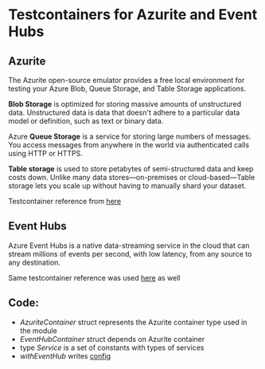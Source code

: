 # Testcontainers for Azurite and Event Hubs

## Azurite
The Azurite open-source emulator provides a free local environment for testing your Azure Blob, Queue Storage, and Table Storage applications. 

**Blob Storage** is optimized for storing massive amounts of unstructured data. Unstructured data is data that doesn't adhere to a particular data model or definition, such as text or binary data.

Azure **Queue Storage** is a service for storing large numbers of messages. You access messages from anywhere in the world via authenticated calls using HTTP or HTTPS.

**Table storage** is used to store petabytes of semi-structured data and keep costs down. Unlike many data stores—on-premises or cloud-based—Table storage lets you scale up without having to manually shard your dataset.

Testcontainer reference from [here](https://golang.testcontainers.org/modules/azurite/)
## Event Hubs
Azure Event Hubs is a native data-streaming service in the cloud that can stream millions of events per second, with low latency, from any source to any destination.

Same testcontainer reference was used [here](https://golang.testcontainers.org/modules/azurite/) as well 

## Code:
- *AzuriteContainer* struct represents the Azurite container type used in the module
- *EventHubContainer* struct depends on Azurite container
- type *Service* is a set of constants with types of services
- *withEventHub* writes  [config](https://github.com/Azure/azure-event-hubs-emulator-installer/blob/main/Sample-Code-Snippets/Python/Azure%20Function%20Example/Config.json)